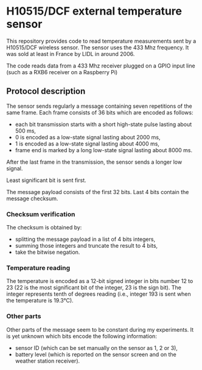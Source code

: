 # H10515/DCF external temperature sensor

This repository provides code to read temperature measurements sent by
a H10515/DCF wireless sensor. The sensor uses the 433 Mhz frequency. It
was sold at least in France by LIDL in around 2006.

The code reads data from a 433 Mhz receiver plugged on a GPIO input line
(such as a RXB6 receiver on a Raspberry Pi)

## Protocol description

The sensor sends regularly a message containing seven repetitions of the
same frame. Each frame consists of 36 bits which are encoded as follows:
* each bit transmission starts with a short high-state pulse lasting
  about 500 ms,
* 0 is encoded as a low-state signal lasting about 2000 ms,
* 1 is encoded as a low-state signal lasting about 4000 ms,
* frame end is marked by a long low-state signal lasting about 8000 ms.

After the last frame in the transmission, the sensor sends a longer
low signal.

Least significant bit is sent first.

The message payload consists of the first 32 bits. Last 4 bits contain
the message checksum.

### Checksum verification

The checksum is obtained by:
* splitting the message payload in a list of 4 bits integers,
* summing those integers and truncate the result to 4 bits,
* take the bitwise negation.

### Temperature reading

The temperature is encoded as a 12-bit signed integer in bits number 12
to 23 (22 is the most significant bit of the integer, 23 is the sign
bit). The integer represents tenth of degrees reading (i.e., integer 193
is sent when the temperature is 19.3°C).

### Other parts

Other parts of the message seem to be constant during my experiments. It
is yet unknown which bits encode the following information:
* sensor ID (which can be set manually on the sensor as 1, 2 or 3),
* battery level (which is reported on the sensor screen and on the
  weather station receiver).

